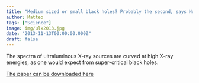 ```yaml
---
title: "Medium sized or small black holes? Probably the second, says NuSTAR"
author: Matteo
tags: ["Science"]
image: img/ulx2013.jpg
date: "2013-11-13T00:00:00.000Z"
draft: false
---
```


The spectra of ultraluminous X-ray sources are curved at high X-ray energies, as one would expect from super-critical black holes.


[The paper can be downloaded here](https://ui.adsabs.harvard.edu/abs/2013ApJ...778..163B/abstract)
